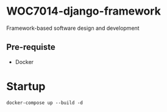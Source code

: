 # WOC7014-django-framework
Framework-based software design and development

## Pre-requiste
- Docker

# Startup
`docker-compose up --build -d`
